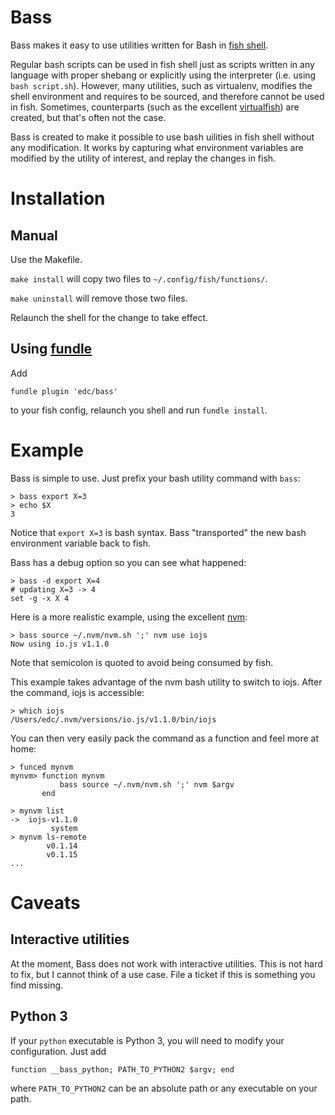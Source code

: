 # Bass

Bass makes it easy to use utilities written for Bash in
[fish shell](https://github.com/fish-shell/fish-shell/).

Regular bash scripts can be used in fish shell just as scripts written in any
language with proper shebang or explicitly using the interpreter (i.e. using
`bash script.sh`). However, many utilities, such as virtualenv, modifies the
shell environment and requires to be sourced, and therefore cannot be used
in fish. Sometimes, counterparts (such as the excellent
[virtualfish](http://virtualfish.readthedocs.org/en/latest/)) are
created, but that's often not the case.

Bass is created to make it possible to use bash uilities in fish shell without
any modification. It works by capturing what environment variables are modified
by the utility of interest, and replay the changes in fish.

# Installation

## Manual

Use the Makefile.

`make install` will copy two files to `~/.config/fish/functions/`.

`make uninstall` will remove those two files.

Relaunch the shell for the change to take effect.

## Using [fundle](https://github.com/tuvistavie/fundle)

Add

```
fundle plugin 'edc/bass'
```

to your fish config, relaunch you shell and run `fundle install`.

# Example

Bass is simple to use. Just prefix your bash utility command with `bass`:

```
> bass export X=3
> echo $X
3
```

Notice that `export X=3` is bash syntax. Bass "transported" the new bash
environment variable back to fish.

Bass has a debug option so you can see what happened:

```
> bass -d export X=4
# updating X=3 -> 4
set -g -x X 4
```

Here is a more realistic example, using the excellent
[nvm](https://github.com/creationix/nvm):

```
> bass source ~/.nvm/nvm.sh ';' nvm use iojs
Now using io.js v1.1.0
```

Note that semicolon is quoted to avoid being consumed by fish.

This example takes advantage of the nvm bash utility to switch to iojs.
After the command, iojs is accessible:

```
> which iojs
/Users/edc/.nvm/versions/io.js/v1.1.0/bin/iojs
```

You can then very easily pack the command as a function and feel more at home:

```
> funced mynvm
mynvm> function mynvm
           bass source ~/.nvm/nvm.sh ';' nvm $argv
       end

> mynvm list
->  iojs-v1.1.0
         system
> mynvm ls-remote
        v0.1.14
        v0.1.15
...
```

# Caveats

## Interactive utilities

At the moment, Bass does not work with interactive utilities. This is not hard
to fix, but I cannot think of a use case. File a ticket if this is something
you find missing.

## Python 3

If your `python` executable is Python 3, you will need to modify your configuration.
Just add

```
function __bass_python; PATH_TO_PYTHON2 $argv; end
```

where `PATH_TO_PYTHON2` can be an absolute path or any executable on your path.
